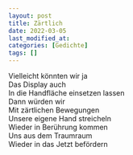```yaml
---
layout: post
title: Zärtlich
date: 2022-03-05
last_modified_at:
categories: [Gedichte]
tags: []
---
```


Vielleicht könnten wir ja  
Das Display auch  
In die Handfläche einsetzen lassen  
Dann würden wir  
Mit zärtlichen Bewegungen  
Unsere eigene Hand streicheln  
Wieder in Berührung kommen  
Uns aus dem Traumraum  
Wieder in das Jetzt befördern
